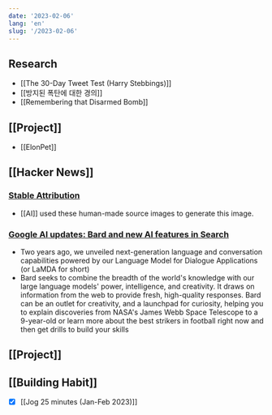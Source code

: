 ```yaml
---
date: '2023-02-06'
lang: 'en'
slug: '/2023-02-06'
---
```


## Research

- [[The 30-Day Tweet Test (Harry Stebbings)]]
- [[방지된 폭탄에 대한 경의]]
- [[Remembering that Disarmed Bomb]]

## [[Project]]

- [[ElonPet]]

## [[Hacker News]]

### [Stable Attribution](https://www.stableattribution.com/)

- [[AI]] used these human-made source images to generate this image.

### [Google AI updates: Bard and new AI features in Search](https://blog.google/technology/ai/bard-google-ai-search-updates/)

- Two years ago, we unveiled next-generation language and conversation capabilities powered by our Language Model for Dialogue Applications (or LaMDA for short)
- Bard seeks to combine the breadth of the world's knowledge with our large language models' power, intelligence, and creativity. It draws on information from the web to provide fresh, high-quality responses. Bard can be an outlet for creativity, and a launchpad for curiosity, helping you to explain discoveries from NASA's James Webb Space Telescope to a 9-year-old or learn more about the best strikers in football right now and then get drills to build your skills

## [[Project]]

## [[Building Habit]]

- [x] [[Jog 25 minutes (Jan-Feb 2023)]]
